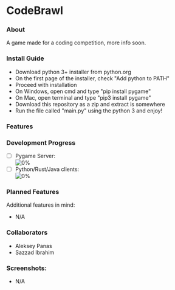 # CodeBrawl

### About
A game made for a coding competition, more info soon.

### Install Guide
- Download python 3+ installer from python.org
- On the first page of the installer, check "Add python to PATH"
- Proceed with installation
- On Windows, open cmd and type "pip install pygame"
- On Mac, open terminal and type "pip3 install pygame"
- Download this repository as a zip and extract is somewhere
- Run the file called "main.py" using the python 3 and enjoy!

### Features


### Development Progress

- [ ] Pygame Server:  
  ![0%](https://progress-bar.dev/0)
- [ ] Python/Rust/Java clients:  
  ![0%](https://progress-bar.dev/0)

### Planned Features
Additional features in mind:
- N/A

### Collaborators
- Aleksey Panas
- Sazzad Ibrahim

### Screenshots:
- N/A